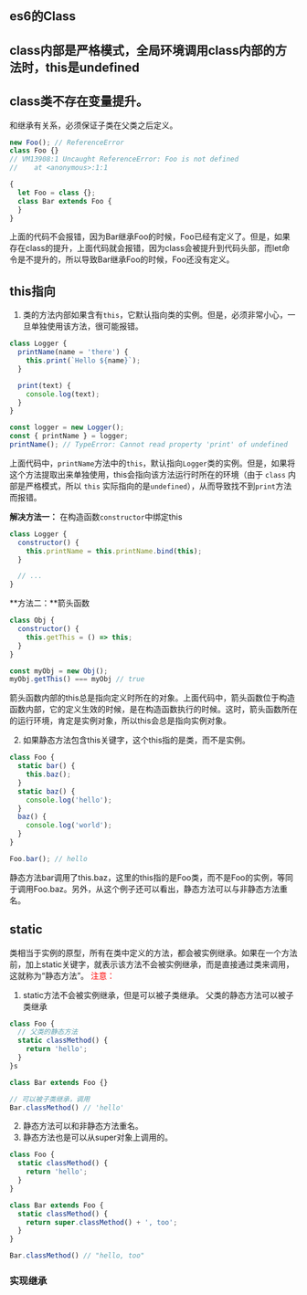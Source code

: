 ## es6的Class
## class内部是严格模式，全局环境调用class内部的方法时，this是undefined
## class类不存在变量提升。
和继承有关系，必须保证子类在父类之后定义。
```javascript
new Foo(); // ReferenceError
class Foo {}
// VM13908:1 Uncaught ReferenceError: Foo is not defined
//    at <anonymous>:1:1
```

```javascript
{
  let Foo = class {};
  class Bar extends Foo {
  }
}
```
上面的代码不会报错，因为Bar继承Foo的时候，Foo已经有定义了。但是，如果存在class的提升，上面代码就会报错，因为class会被提升到代码头部，而let命令是不提升的，所以导致Bar继承Foo的时候，Foo还没有定义。

## this指向
1. 类的方法内部如果含有`this`，它默认指向类的实例。但是，必须非常小心，一旦单独使用该方法，很可能报错。
```javascript
class Logger {
  printName(name = 'there') {
    this.print(`Hello ${name}`);
  }

  print(text) {
    console.log(text);
  }
}

const logger = new Logger();
const { printName } = logger;
printName(); // TypeError: Cannot read property 'print' of undefined
```

上面代码中，`printName`方法中的`this`，默认指向`Logger`类的实例。但是，如果将这个方法提取出来单独使用，this会指向该方法运行时所在的环境（由于 `class` 内部是严格模式，所以 `this` 实际指向的是`undefined`），从而导致找不到`print`方法而报错。

**解决方法一：** 在构造函数`constructor`中绑定this
```javascript
class Logger {
  constructor() {
    this.printName = this.printName.bind(this);
  }

  // ...
}
```

**方法二：**箭头函数
```javascript
class Obj {
  constructor() {
    this.getThis = () => this;
  }
}

const myObj = new Obj();
myObj.getThis() === myObj // true
```
箭头函数内部的this总是指向定义时所在的对象。上面代码中，箭头函数位于构造函数内部，它的定义生效的时候，是在构造函数执行的时候。这时，箭头函数所在的运行环境，肯定是实例对象，所以this会总是指向实例对象。

2. 如果静态方法包含this关键字，这个this指的是类，而不是实例。
```javascript
class Foo {
  static bar() {
    this.baz();
  }
  static baz() {
    console.log('hello');
  }
  baz() {
    console.log('world');
  }
}

Foo.bar(); // hello
```
静态方法bar调用了this.baz，这里的this指的是Foo类，而不是Foo的实例，等同于调用Foo.baz。另外，从这个例子还可以看出，静态方法可以与非静态方法重名。

## static
类相当于实例的原型，所有在类中定义的方法，都会被实例继承。如果在一个方法前，加上static关键字，就表示该方法不会被实例继承，而是直接通过类来调用，这就称为“静态方法”。
<font color="red">注意：</font>

1. static方法不会被实例继承，但是可以被子类继承。
  父类的静态方法可以被子类继承
  ```javascript
  class Foo {
    // 父类的静态方法
    static classMethod() {
      return 'hello';
    }
  }s

  class Bar extends Foo {}

  // 可以被子类继承，调用
  Bar.classMethod() // 'hello'
  ```
2. 静态方法可以和非静态方法重名。
3. 静态方法也是可以从super对象上调用的。
```javascript
class Foo {
  static classMethod() {
    return 'hello';
  }
}

class Bar extends Foo {
  static classMethod() {
    return super.classMethod() + ', too';
  }
}

Bar.classMethod() // "hello, too"
```

### 实现继承
